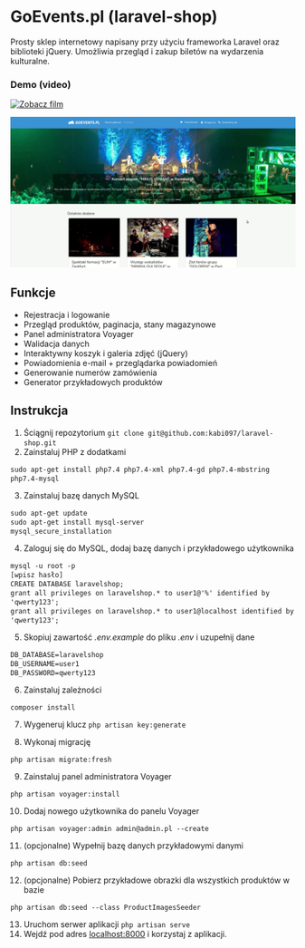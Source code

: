 
GoEvents.pl (laravel-shop)
==================================================
Prosty sklep internetowy napisany przy użyciu frameworka Laravel oraz biblioteki jQuery. Umożliwia przegląd i zakup biletów na wydarzenia kulturalne. 

### Demo (video)
<a href="https://vimeo.com/450545553" target="_blank"><img alt="Zobacz film" src="https://i.imgur.com/u6lG4dr.png" width="700"></a>

![](screen.png)

## Funkcje
- Rejestracja i logowanie
- Przegląd produktów, paginacja, stany magazynowe
- Panel administratora Voyager
- Walidacja danych
- Interaktywny koszyk i galeria zdjęć (jQuery)
- Powiadomienia e-mail + przeglądarka powiadomień
- Generowanie numerów zamówienia
- Generator przykładowych produktów

## Instrukcja

1. Ściągnij repozytorium
``` git clone git@github.com:kabi097/laravel-shop.git ```
2. Zainstaluj PHP z dodatkami
```
sudo apt-get install php7.4 php7.4-xml php7.4-gd php7.4-mbstring php7.4-mysql
```
3. Zainstaluj bazę danych MySQL
```
sudo apt-get update
sudo apt-get install mysql-server
mysql_secure_installation
```
4. Zaloguj się do MySQL, dodaj bazę danych i przykładowego użytkownika 
```
mysql -u root -p 
[wpisz hasło]
CREATE DATABASE laravelshop;
grant all privileges on laravelshop.* to user1@'%' identified by 'qwerty123';
grant all privileges on laravelshop.* to user1@localhost identified by 'qwerty123';
```
5. Skopiuj zawartość *.env.example* do pliku *.env* i uzupełnij dane
```
DB_DATABASE=laravelshop
DB_USERNAME=user1
DB_PASSWORD=qwerty123
```
6. Zainstaluj zależności
```
composer install
```
7. Wygeneruj klucz ```php artisan key:generate```

8. Wykonaj migrację
```
php artisan migrate:fresh
```
9. Zainstaluj panel administratora Voyager
```
php artisan voyager:install
```
10. Dodaj nowego użytkownika do panelu Voyager
```
php artisan voyager:admin admin@admin.pl --create
```
11. (opcjonalne) Wypełnij bazę danych przykładowymi danymi
```
php artisan db:seed
```
12. (opcjonalne) Pobierz przykładowe obrazki dla wszystkich produktów w bazie
```
php artisan db:seed --class ProductImagesSeeder
```
13. Uruchom serwer aplikacji ``` php artisan serve ```
14. Wejdź pod adres [localhost:8000](http://localhost:8000) i korzystaj z aplikacji.
